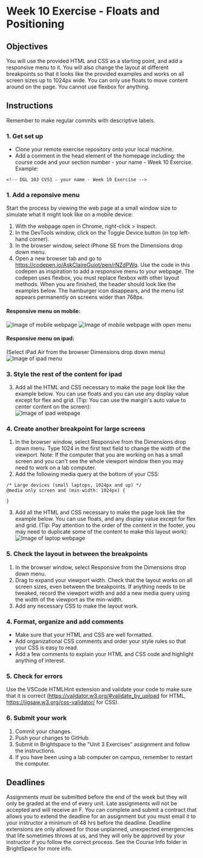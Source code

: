 # Week 10 Exercise - Floats and Positioning

## Objectives
You will use the provided HTML and CSS as a starting point, and add a responsive menu to it. You will also change the layout at different breakpoints so that it looks like the provided examples and works on all screen sizes up to 1024px wide. You can only use floats to move content around on the page. You cannot use flexbox for anything.

## Instructions
Remember to make regular commits with descriptive labels.
### 1. Get set up
* Clone your remote exercise repository onto your local machine.
* Add a comment in the head element of the homepage including: the course code and your section number - your name - Week 10 Exercise. Example:
```
<!-- DGL 103 CVS1 - your name - Week 10 Exercise -->
```
### 1. Add a reponsive menu
Start the process by viewing the web page at a small window size to simulate what it might look like on a mobile device: 
  1. With the webpage open in Chrome, right-click > Inspect. 
  2. In the DevTools window, click on the Toggle Device button (in top left-hand corner).
  3. In the browser window, select iPhone SE from the Dimensions drop down menu.
  4. Open a new browser tab and go to https://codepen.io/AskClaireGuiot/pen/rNZdPWq. Use the code in this codepen as inspiration to add a responsive menu to your webpage. The codepen uses flexbox, you must replace flexbox with other layout methods. When you are finished, the header should look like the examples below. The hamburger icon disappears, and the menu list appears permanently on screens wider than 768px. <br>
  #### Responsive menu on mobile:
  ![Image of mobile webpage](images/mobile-close.png)
  ![Image of mobile webpage with open menu](images/mobile-open.png)
  #### Responsive menu on ipad:
  (Select iPad Air from the browser Dimensions drop down menu)
  ![Image of ipad menu](images/ipad-menu.png)

### 3. Style the rest of the content for ipad
  3. Add all the HTML and CSS necessary to make the page look like the example below. You can use floats and you can use any display value except for flex and grid. (Tip: You can use the margin's auto value to center content on the screen):<br>
  ![Image of ipad webpage](images/ipad-full.png)

### 4. Create another breakpoint for large screens
  1. In the browser window, select Responsive from the Dimensions drop down menu. Type 1024 in the first text field to change the width of the viewport.
  Note: If the computer that you are working on has a small screen and you can't see the whole viewport window then you may need to work on a lab computer.
  2. Add the following media query at the bottom of your CSS:
```
/* Large devices (small laptops, 1024px and up) */
@media only screen and (min-width: 1024px) {

}
```
  3. Add all the HTML and CSS necessary to make the page look like the example below. You can use floats, and any display value except for flex and grid. (Tip: Pay attention to the order of the content in the footer, you may need to duplicate some of the content to make this layout work):<br>
  ![Image of laptop webpage](images/laptop.png)

### 5. Check the layout in between the breakpoints
  1. In the browser window, select Responsive from the Dimensions drop down menu.
  2. Drag to expand your viewport width. Check that the layout works on all screen sizes, even between the breakpoints. If anything needs to be tweaked, record the viewport width and add a new media query using the width of the viewport as the min-width.
  4. Add any necessary CSS to make the layout work.

### 4. Format, organize and add comments 
* Make sure that your HTML and CSS are well formatted.
* Add organizational CSS comments and order your style rules so that your CSS is easy to read.
* Add a few comments to explain your HTML and CSS code and highlight anything of interest.

### 5. Check for errors
Use the VSCode HTMLHint extension and validate your code to make sure that it is correct (https://validator.w3.org/#validate_by_upload for HTML, https://jigsaw.w3.org/css-validator/ for CSS).

### 6. Submit your work
1. Commit your changes.
2. Push your changes to GitHub. 
3. Submit in Brightspace to the "Unit 3 Exercises" assignment and follow the instructions. 
4. If you have been using a lab computer on campus, remember to restart the computer.

## Deadlines
Assignments must be submitted before the end of the week but they will only be graded at the end of every unit. Late assignments will not be accepted and will receive an F. You can complete and submit a contract that allows you to extend the deadline for an assignment but you must email it to your instructor a minimum of 48 hrs before the deadline. Deadline extensions are only allowed for those unplanned, unexpected emergencies that life sometimes throws at us, and they will only be approved by your instructor if you follow the correct process. See the Course Info folder in BrightSpace for more info.